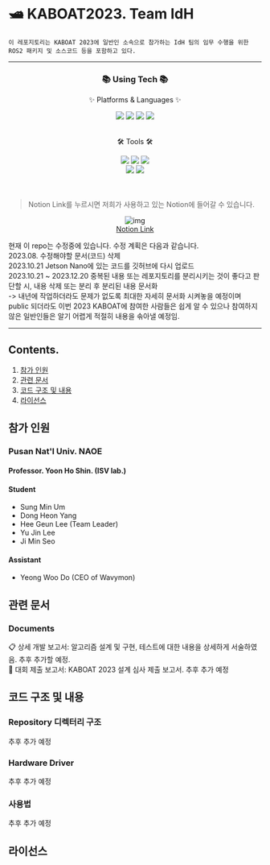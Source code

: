 # 🛥️ KABOAT2023. Team IdH 

```
이 레포지토리는 KABOAT 2023에 일반인 소속으로 참가하는 IdH 팀의 임무 수행을 위한 ROS2 패키지 및 소스코드 등을 포함하고 있다.
```

------
<div align=center>
	<h3>📚 Using Tech 📚</h3>
	<p>✨ Platforms & Languages ✨</p> 
</div>
<div align="center">
	<img src="https://img.shields.io/badge/C-A8B9CC?style=flat&logo=C&logoColor=white" />
	<img src="https://img.shields.io/badge/C++-00599C?style=flat&logo=C++&logoColor=white" />
	<img src="https://img.shields.io/badge/Python-3776AB?style=flat&logo=Python&logoColor=white" />
	<img src="https://img.shields.io/badge/Linux-FCC624?style=flat&logo=Linux&logoColor=white" />
</div>
<br>
<div align=center>
	<p>🛠 Tools 🛠</p>
</div>
<div align="center">
	<img src="https://img.shields.io/badge/ROS2-22314E?style=flat&logo=ROS&logoColor=white" />
	<img src="https://img.shields.io/badge/Notion-000000?style=flat&logo=Notion&logoColor=white" />
	<img src="https://img.shields.io/badge/Visual Studio Code-007ACC?style=flat&logo=VisualStudioCode&logoColor=white" />
	<br>
	<img src="https://img.shields.io/badge/Github-181717?style=flat&logo=Github&logoColor=white" />
	<img src="https://img.shields.io/badge/Slack-4A154B?style=flat&logo=Slack&logoColor=white" />
</div>
<br><br>


> Notion Link를 누르시면 저희가 사용하고 있는 Notion에 들어갈 수 있습니다.


<div align = center>
 
![img](https://user-images.githubusercontent.com/48307403/209555944-2a6f903b-1f4b-4c03-bb3e-2cea64d69935.png)  
[Notion Link](https://dandelion-postage-e0c.notion.site/KABOAT-2023-5c5b9310504c4428b0f66c29f467bdb8)

</div>

 현재 이 repo는 수정중에 있습니다. 수정 계획은 다음과 같습니다.  
 2023.08. 수정해야할 문서(코드) 삭제  
 2023.10.21 Jetson Nano에 있는 코드를 깃허브에 다시 업로드  
 2023.10.21 ~ 2023.12.20  중복된 내용 또는 레포지토리를 분리시키는 것이 좋다고 판단할 시, 내용 삭제 또는 분리 후 분리된 내용 문서화  
  -> 내년에 작업하더라도 문제가 없도록 최대한 자세히 문서화 시켜놓을 예정이며 public 되더라도 이번 2023 KABOAT에 참여한 사람들은 쉽게 알 수 있으나 참여하지 않은 일반인들은 알기 어렵게 적절히 내용을 솎아낼 예정임.



-------------------------------------------------------------------------  

## Contents.  
1. [참가 인원](#참가-인원)
2. [관련 문서](#관련-문서)
3. [코드 구조 및 내용](#코드-구조-및-내용)
4. [라이선스](#라이선스)

## 참가 인원
### Pusan Nat'l Univ. NAOE

#### Professor. Yoon Ho Shin.  (ISV lab.)
#### Student
- Sung Min Um
- Dong Heon Yang
- Hee Geun Lee (Team Leader)
- Yu Jin Lee
- Ji Min Seo

#### Assistant
- Yeong Woo Do (CEO of Wavymon)<br>
  
## 관련 문서  
### Documents
📋 상세 개발 보고서: 알고리즘 설계 및 구현, 테스트에 대한 내용을 상세하게 서술하였음. 추후 추가할 예정.<br>
📝 대회 제출 보고서: KABOAT 2023 설계 심사 제출 보고서. 추후 추가 예정<br>

## 코드 구조 및 내용  
### Repository 디렉터리 구조
추후 추가 예정
### Hardware Driver
추후 추가 예정
### 사용법
추후 추가 예정

## 라이선스
